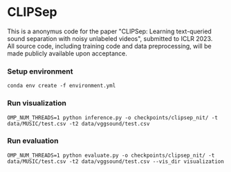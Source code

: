 # CLIPSep
This is a anonymus code for the paper "CLIPSep: Learning text-queried sound separation with noisy unlabeled videos", submitted to ICLR 2023.  
All source code, including training code and data preprocessing, will be made publicly available upon acceptance.

### Setup environment
```
conda env create -f environment.yml
```

### Run visualization
```
OMP_NUM_THREADS=1 python inference.py -o checkpoints/clipsep_nit/ -t data/MUSIC/test.csv -t2 data/vggsound/test.csv
```
### Run evaluation
```
OMP_NUM_THREADS=1 python evaluate.py -o checkpoints/clipsep_nit/ -t data/MUSIC/test.csv -t2 data/vggsound/test.csv --vis_dir visualization
```
